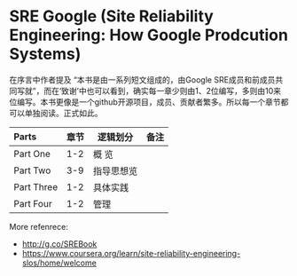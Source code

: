 # SRE Google (Site Reliability Engineering: How Google Prodcution Systems)

 在序言中作者提及 “本书是由一系列短文组成的，由Google SRE成员和前成员共同写就”，而在‘致谢’中也可以看到，确实每一章少则由1、2位编写，多则由10来位编写。本书更像是一个github开源项目，成员、贡献者繁多。所以每一个章节都可以单独阅读。正式如此。


| Parts  |  章节  |    逻辑划分  |  备注|
| :-- |  --- | ----------- | --- |
|Part One | 1-2   |     概 览    |     |
|Part Two| 3-9   |    指导思想览 |     |
|Part Three| 1-2   |    具体实践   |     |
|Part Four| 1-2   |      管理    |     |


More refenrece:
- http://g.co/SREBook
- https://www.coursera.org/learn/site-reliability-engineering-slos/home/welcome
